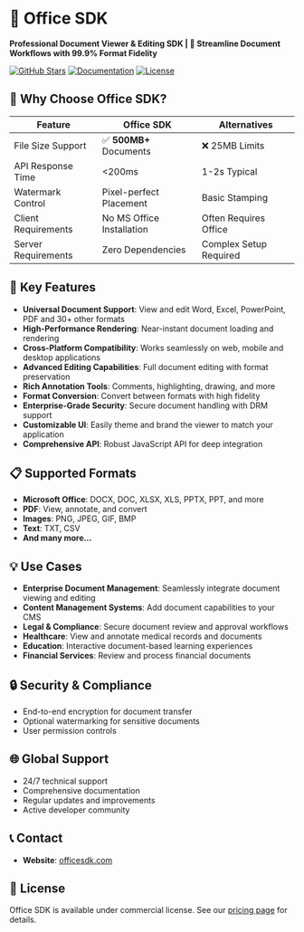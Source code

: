 # 🔗 Office SDK 

**Professional Document Viewer & Editing SDK | 🚀 Streamline Document Workflows with 99.9% Format Fidelity**

[![GitHub Stars](https://img.shields.io/github/stars/officesdk/officesdk?style=for-the-badge)](https://github.com/officesdk/officesdk/stargazers)
[![Documentation](https://img.shields.io/badge/docs-latest-green?style=for-the-badge)](https://officesdk.com/developer)
[![License](https://img.shields.io/badge/license-Commercial-blue?style=for-the-badge)](https://officesdk.com/license/pricing)
 

## 🎯 Why Choose Office SDK?

| Feature                  | Office SDK               | Alternatives            |
|--------------------------|--------------------------|-------------------------|
| File Size Support        | ✅ **500MB+** Documents  | ❌ 25MB Limits          |
| API Response Time        | <200ms                   | 1-2s Typical            |
| Watermark Control        | Pixel-perfect Placement  | Basic Stamping          |
| Client Requirements      | No MS Office Installation | Often Requires Office   |
| Server Requirements      | Zero Dependencies        | Complex Setup Required  |

## 🚀 Key Features

- **Universal Document Support**: View and edit Word, Excel, PowerPoint, PDF and 30+ other formats
- **High-Performance Rendering**: Near-instant document loading and rendering
- **Cross-Platform Compatibility**: Works seamlessly on web, mobile and desktop applications
- **Advanced Editing Capabilities**: Full document editing with format preservation
- **Rich Annotation Tools**: Comments, highlighting, drawing, and more
- **Format Conversion**: Convert between formats with high fidelity
- **Enterprise-Grade Security**: Secure document handling with DRM support
- **Customizable UI**: Easily theme and brand the viewer to match your application
- **Comprehensive API**: Robust JavaScript API for deep integration


## 📋 Supported Formats

- **Microsoft Office**: DOCX, DOC, XLSX, XLS, PPTX, PPT, and more
- **PDF**: View, annotate, and convert
- **Images**: PNG, JPEG, GIF, BMP
- **Text**: TXT, CSV
- **And many more...**

## 💡 Use Cases

- **Enterprise Document Management**: Seamlessly integrate document viewing and editing
- **Content Management Systems**: Add document capabilities to your CMS
- **Legal & Compliance**: Secure document review and approval workflows
- **Healthcare**: View and annotate medical records and documents
- **Education**: Interactive document-based learning experiences
- **Financial Services**: Review and process financial documents

## 🔒 Security & Compliance

- End-to-end encryption for document transfer
- Optional watermarking for sensitive documents
- User permission controls

## 🌐 Global Support

- 24/7 technical support
- Comprehensive documentation
- Regular updates and improvements
- Active developer community

## 📞 Contact

- **Website**: [officesdk.com](https://officesdk.com)

## 📄 License

Office SDK is available under commercial license. See our [pricing page](https://officesdk.com/pricing) for details.

